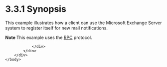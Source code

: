 <html dir="LTR" xmlns:mshelp="http://msdn.microsoft.com/mshelp" xmlns:ddue="http://ddue.schemas.microsoft.com/authoring/2003/5" xmlns:xlink="http://www.w3.org/1999/xlink" xmlns:tool="http://www.microsoft.com/tooltip">
    <head>
        <meta http-equiv="Content-Type" content="text/html; CHARSET=utf-8"></meta>
        <meta name="save" content="history"></meta>
        <title>3.3.1 Synopsis</title>
        <xml>
            <mshelp:toctitle title="3.3.1 Synopsis"></mshelp:toctitle>
            <mshelp:rltitle title="[MS-OXPROTO]: Synopsis"></mshelp:rltitle>
            <mshelp:keyword index="A" term="d8ad50b2-fbef-4e83-a177-d76a09de5a2f"></mshelp:keyword>
            <mshelp:attr name="DCSext.ContentType" value="open specification"></mshelp:attr>
            <mshelp:attr name="AssetID" value="d8ad50b2-fbef-4e83-a177-d76a09de5a2f"></mshelp:attr>
            <mshelp:attr name="TopicType" value="kbRef"></mshelp:attr>
            <mshelp:attr name="DCSext.Title" value="[MS-OXPROTO]: Synopsis" />
        </xml>
    </head>
    <body>
        <div id="header">
            <h1 class="heading">3.3.1 Synopsis</h1>
        </div>
        <div id="mainSection">
            <div id="mainBody">
                <div id="allHistory" class="saveHistory"></div>
                <div id="sectionSection0" class="section" name="collapseableSection">
                    

<p>This example illustrates how a client can use the Microsoft
Exchange Server system to register itself for new mail notifications. </p>

<p><b>Note </b>This example uses the <a href="f888c37a-d994-4b91-96a5-e88cfbd66bd6.htm#gt_8a7f6700-8311-45bc-af10-82e10accd331">RPC</a> protocol.</p>


                </div>
            </div>
        </div>
    </body>
</html>